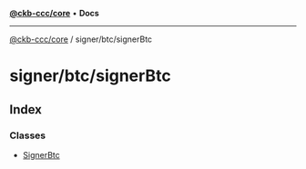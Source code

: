 [**@ckb-ccc/core**](README.md) • **Docs**

***

[@ckb-ccc/core](README.md) / signer/btc/signerBtc

# signer/btc/signerBtc

## Index

### Classes

- [SignerBtc](signer.btc.signerBtc.Class.SignerBtc.md)
